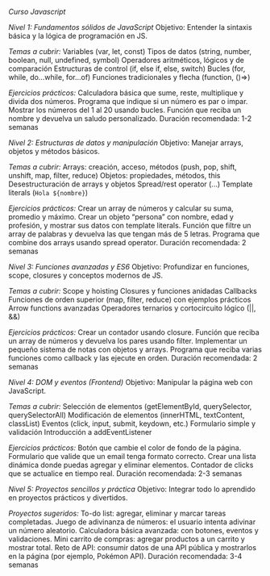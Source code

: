 *Curso Javascript*

*Nivel 1: Fundamentos sólidos de JavaScript*
Objetivo: Entender la sintaxis básica y la lógica de programación en JS.

*Temas a cubrir:*
Variables (var, let, const)
Tipos de datos (string, number, boolean, null, undefined, symbol)
Operadores aritméticos, lógicos y de comparación
Estructuras de control (if, else if, else, switch)
Bucles (for, while, do…while, for…of)
Funciones tradicionales y flecha (function, ()=>)

*Ejercicios prácticos:*
Calculadora básica que sume, reste, multiplique y divida dos números.
Programa que indique si un número es par o impar.
Mostrar los números del 1 al 20 usando bucles.
Función que reciba un nombre y devuelva un saludo personalizado.
Duración recomendada: 1-2 semanas

*Nivel 2: Estructuras de datos y manipulación*
Objetivo: Manejar arrays, objetos y métodos básicos.

*Temas a cubrir:*
Arrays: creación, acceso, métodos (push, pop, shift, unshift, map, filter, reduce)
Objetos: propiedades, métodos, this
Desestructuración de arrays y objetos
Spread/rest operator (...)
Template literals (`Hola ${nombre}`)

*Ejercicios prácticos:*
Crear un array de números y calcular su suma, promedio y máximo.
Crear un objeto “persona” con nombre, edad y profesión, y mostrar sus datos con template literals.
Función que filtre un array de palabras y devuelva las que tengan más de 5 letras.
Programa que combine dos arrays usando spread operator.
Duración recomendada: 2 semanas

*Nivel 3: Funciones avanzadas y ES6*
Objetivo: Profundizar en funciones, scope, closures y conceptos modernos de JS.

*Temas a cubrir:*
Scope y hoisting
Closures y funciones anidadas
Callbacks
Funciones de orden superior (map, filter, reduce) con ejemplos prácticos
Arrow functions avanzadas
Operadores ternarios y cortocircuito lógico (||, &&)

*Ejercicios prácticos:*
Crear un contador usando closure.
Función que reciba un array de números y devuelva los pares usando filter.
Implementar un pequeño sistema de notas con objetos y arrays.
Programa que reciba varias funciones como callback y las ejecute en orden.
Duración recomendada: 2 semanas

*Nivel 4: DOM y eventos (Frontend)*
Objetivo: Manipular la página web con JavaScript.

*Temas a cubrir:*
Selección de elementos (getElementById, querySelector, querySelectorAll)
Modificación de elementos (innerHTML, textContent, classList)
Eventos (click, input, submit, keydown, etc.)
Formulario simple y validación
Introducción a addEventListener

*Ejercicios prácticos:*
Botón que cambie el color de fondo de la página.
Formulario que valide que un email tenga formato correcto.
Crear una lista dinámica donde puedas agregar y eliminar elementos.
Contador de clicks que se actualice en tiempo real.
Duración recomendada: 2-3 semanas

*Nivel 5: Proyectos sencillos y práctica*
Objetivo: Integrar todo lo aprendido en proyectos prácticos y divertidos.

*Proyectos sugeridos:*
To-do list: agregar, eliminar y marcar tareas completadas.
Juego de adivinanza de números: el usuario intenta adivinar un número aleatorio.
Calculadora básica avanzada: con botones, eventos y validaciones.
Mini carrito de compras: agregar productos a un carrito y mostrar total.
Reto de API: consumir datos de una API pública y mostrarlos en la página (por ejemplo, Pokémon API).
Duración recomendada: 3-4 semanas
